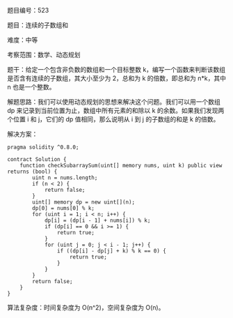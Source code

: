 题目编号：523

题目：连续的子数组和

难度：中等

考察范围：数学、动态规划

题干：给定一个包含非负数的数组和一个目标整数 k，编写一个函数来判断该数组是否含有连续的子数组，其大小至少为 2，总和为 k 的倍数，即总和为 n*k，其中 n 也是一个整数。

解题思路：我们可以使用动态规划的思想来解决这个问题。我们可以用一个数组 dp 来记录到当前位置为止，数组中所有元素的和除以 k 的余数。如果我们发现两个位置 i 和 j，它们的 dp 值相同，那么说明从 i 到 j 的子数组的和是 k 的倍数。

解决方案：

```solidity
pragma solidity ^0.8.0;

contract Solution {
    function checkSubarraySum(uint[] memory nums, uint k) public view returns (bool) {
        uint n = nums.length;
        if (n < 2) {
            return false;
        }
        uint[] memory dp = new uint[](n);
        dp[0] = nums[0] % k;
        for (uint i = 1; i < n; i++) {
            dp[i] = (dp[i - 1] + nums[i]) % k;
            if (dp[i] == 0 && i >= 1) {
                return true;
            }
            for (uint j = 0; j < i - 1; j++) {
                if ((dp[i] - dp[j] + k) % k == 0) {
                    return true;
                }
            }
        }
        return false;
    }
}
```

算法复杂度：时间复杂度为 O(n^2)，空间复杂度为 O(n)。